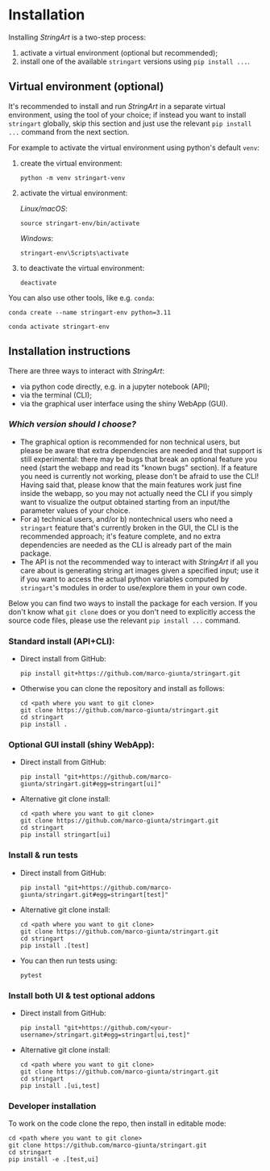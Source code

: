 # Installation
Installing *StringArt* is a two-step process:
1. activate a virtual environment (optional but recommended);
2. install one of the available `stringart` versions using `pip install ...`.

## Virtual environment (optional)
It's recommended to install and run *StringArt* in a separate virtual environment, using the tool of your choice; if instead you want to install `stringart` globally, skip this section and just use the relevant `pip install ...` command from the next section.

For example to activate the virtual environment using python's default `venv`:
1) create the virtual environment:
    ```
    python -m venv stringart-venv
    ```
2) activate the virtual environment:

    *Linux/macOS*:
    ```
    source stringart-env/bin/activate
    ```
    *Windows*:
    ```
    stringart-env\Scripts\activate
    ```
3) to deactivate the virtual environment:
    ```
    deactivate
    ```

You can also use other tools, like e.g. `conda`:
```
conda create --name stringart-env python=3.11
```
```
conda activate stringart-env
```

## Installation instructions
There are three ways to interact with *StringArt*:
- via python code directly, e.g. in a jupyter notebook (API);
- via the terminal (CLI);
- via the graphical user interface using the shiny WebApp (GUI).

### *Which version should I choose?*
- The graphical option is recommended for non technical users, but please be aware that extra dependencies are needed and that support is still experimental: there may be bugs that break an optional feature you need (start the webapp and read its "known bugs" section). If a feature you need is currently not working, please don't be afraid to use the CLI! Having said that, please know that the main features work just fine inside the webapp, so you may not actually need the CLI if you simply want to visualize the output obtained starting from an input/the parameter values of your choice.
- For a) technical users, and/or b) nontechnical users who need a `stringart` feature that's currently broken in the GUI, the CLI is the recommended approach; it's feature complete, and no extra dependencies are needed as the CLI is already part of the main package.
- The API is not the recommended way to interact with *StringArt* if all you care about is generating string art images given a specified input; use it if you want to access the actual python variables computed by `stringart`'s modules in order to use/explore them in your own code.

Below you can find two ways to install the package for each version. If you don't know what `git clone` does or you don't need to explicitly access the source code files, please use the relevant `pip install ...` command.

### Standard install (API+CLI):

- Direct install from GitHub:
    ```
    pip install git+https://github.com/marco-giunta/stringart.git
    ```
- Otherwise you can clone the repository and install as follows:
    ```
    cd <path where you want to git clone>
    git clone https://github.com/marco-giunta/stringart.git
    cd stringart
    pip install .
    ```

### Optional GUI install (shiny WebApp):
- Direct install from GitHub:
    ```
    pip install "git+https://github.com/marco-giunta/stringart.git#egg=stringart[ui]"
    ```
- Alternative git clone install:
    ```
    cd <path where you want to git clone>
    git clone https://github.com/marco-giunta/stringart.git
    cd stringart
    pip install stringart[ui]
    ```

### Install & run tests
- Direct install from GitHub:
    ```
    pip install "git+https://github.com/marco-giunta/stringart.git#egg=stringart[test]"
    ```

- Alternative git clone install:
    ```
    cd <path where you want to git clone>
    git clone https://github.com/marco-giunta/stringart.git
    cd stringart
    pip install .[test]
    ```
- You can then run tests using:
    ```
    pytest
    ```

### Install both UI & test optional addons
- Direct install from GitHub:
    ```
    pip install "git+https://github.com/<your-username>/stringart.git#egg=stringart[ui,test]"
    ```
- Alternative git clone install:
    ```
    cd <path where you want to git clone>
    git clone https://github.com/marco-giunta/stringart.git
    cd stringart
    pip install .[ui,test]
    ```

### Developer installation
To work on the code clone the repo, then install in editable mode:
```
cd <path where you want to git clone>
git clone https://github.com/marco-giunta/stringart.git
cd stringart
pip install -e .[test,ui]
```